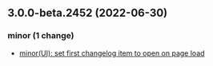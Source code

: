 ## 3.0.0-beta.2452 (2022-06-30)

### minor (1 change)

- [minor(UI): set first changelog item to open on page load](QuickBox/development/v3-development@ec0a57f7eae61e073d2cf1c5167602902dce2484)

